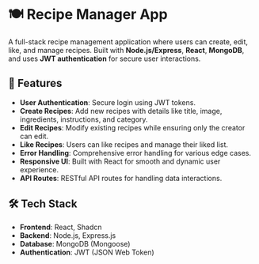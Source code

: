 # 🍽️ Recipe Manager App

A full-stack recipe management application where users can create, edit, like, and manage recipes. Built with **Node.js/Express**, **React**, **MongoDB**, and uses **JWT authentication** for secure user interactions.

## 🚀 Features

- **User Authentication**: Secure login using JWT tokens.
- **Create Recipes**: Add new recipes with details like title, image, ingredients, instructions, and category.
- **Edit Recipes**: Modify existing recipes while ensuring only the creator can edit.
- **Like Recipes**: Users can like recipes and manage their liked list.
- **Error Handling**: Comprehensive error handling for various edge cases.
- **Responsive UI**: Built with React for smooth and dynamic user experience.
- **API Routes**: RESTful API routes for handling data interactions.

## 🛠️ Tech Stack

- **Frontend**: React, Shadcn
- **Backend**: Node.js, Express.js
- **Database**: MongoDB (Mongoose)
- **Authentication**: JWT (JSON Web Token)
